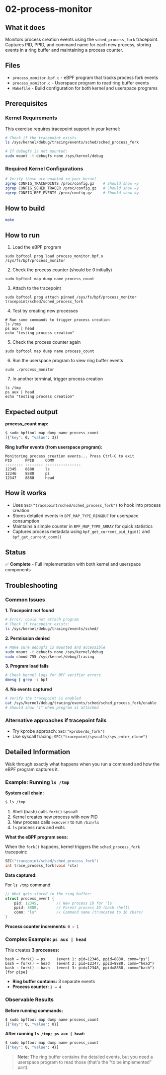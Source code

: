 # 02-process-monitor

## What it does
Monitors process creation events using the `sched_process_fork` tracepoint. Captures PID, PPID, and command name for each new process, storing events in a ring buffer and maintaining a process counter.

## Files
- `process_monitor.bpf.c` - eBPF program that tracks process fork events
- `process_monitor.c` - Userspace program to read ring buffer events
- `Makefile` - Build configuration for both kernel and userspace programs

## Prerequisites

### Kernel Requirements
This exercise requires tracepoint support in your kernel:
```bash
# Check if the tracepoint exists
ls /sys/kernel/debug/tracing/events/sched/sched_process_fork

# If debugfs is not mounted:
sudo mount -t debugfs none /sys/kernel/debug
```

### Required Kernel Configurations
```bash
# Verify these are enabled in your kernel
zgrep CONFIG_TRACEPOINTS /proc/config.gz    # Should show =y
zgrep CONFIG_SCHED_TRACER /proc/config.gz   # Should show =y
zgrep CONFIG_BPF_EVENTS /proc/config.gz     # Should show =y
```

## How to build
```bash
make
```

## How to run

1. Load the eBPF program
```shell
sudo bpftool prog load process_monitor.bpf.o /sys/fs/bpf/process_monitor
```

2. Check the process counter (should be 0 initially)
```shell
sudo bpftool map dump name process_count
```

3. Attach to the tracepoint
```shell
sudo bpftool prog attach pinned /sys/fs/bpf/process_monitor tracepoint/sched/sched_process_fork
```

4. Test by creating new processes
```shell
# Run some commands to trigger process creation
ls /tmp
ps aux | head
echo "testing process creation"
```

5. Check the process counter again
```shell
sudo bpftool map dump name process_count
```

6. Run the userspace program to view ring buffer events
```shell
sudo ./process_monitor
```

7. In another terminal, trigger process creation
```shell
ls /tmp
ps aux | head
echo "testing process creation"
```

## Expected output

**process_count map:**
```bash
$ sudo bpftool map dump name process_count
[{"key": 0, "value": 3}]
```

**Ring buffer events (from userspace program):**
```
Monitoring process creation events... Press Ctrl-C to exit
PID      PPID     COMM
-------- -------- ----------------
12345    8888     ls
12346    8888     ps
12347    8888     head
```

## How it works
- Uses `SEC("tracepoint/sched/sched_process_fork")` to hook into process creation
- Stores detailed events in `BPF_MAP_TYPE_RINGBUF` for userspace consumption
- Maintains a simple counter in `BPF_MAP_TYPE_ARRAY` for quick statistics
- Captures process metadata using `bpf_get_current_pid_tgid()` and `bpf_get_current_comm()`

## Status
✅ **Complete** - Full implementation with both kernel and userspace components

## Troubleshooting

### Common Issues

**1. Tracepoint not found**
```bash
# Error: could not attach program
# Check if tracepoint exists:
ls /sys/kernel/debug/tracing/events/sched/
```

**2. Permission denied**
```bash
# Make sure debugfs is mounted and accessible
sudo mount -t debugfs none /sys/kernel/debug
sudo chmod 755 /sys/kernel/debug/tracing
```

**3. Program load fails**
```bash
# Check kernel logs for BPF verifier errors
dmesg | grep -i bpf
```

**4. No events captured**
```bash
# Verify the tracepoint is enabled
cat /sys/kernel/debug/tracing/events/sched/sched_process_fork/enable
# Should show "1" when program is attached
```

### Alternative approaches if tracepoint fails
- Try kprobe approach: `SEC("kprobe/do_fork")`
- Use syscall tracing: `SEC("tracepoint/syscalls/sys_enter_clone")`

## Detailed Information
Walk through exactly what happens when you run a command and how the eBPF program captures it.

### Example: Running `ls /tmp`

**System call chain:**
```bash
$ ls /tmp
```
1. Shell (bash) calls `fork()` syscall
2. Kernel creates new process with new PID
3. New process calls `execve()` to run `/bin/ls`
4. `ls` process runs and exits

**What the eBPF program sees:**

When the `fork()` happens, kernel triggers the `sched_process_fork` tracepoint:
```c
SEC("tracepoint/sched/sched_process_fork")
int trace_process_fork(void *ctx)
```

**Data captured:**

For `ls /tmp` command:
```c
// What gets stored in the ring buffer:
struct process_event {
    pid: 12345,        // New process ID for 'ls'
    ppid: 8888,        // Parent process ID (bash shell)
    comm: "ls"         // Command name (truncated to 16 chars)
}
```

**Process counter increments:** `0 → 1`

### Complex Example: `ps aux | head`

This creates **3 processes:**

```
bash → fork() → ps     (event 1: pid=12346, ppid=8888, comm="ps")
bash → fork() → head   (event 2: pid=12347, ppid=8888, comm="head")
bash → fork() → bash   (event 3: pid=12348, ppid=8888, comm="bash") [for pipe]
```

- **Ring buffer contains:** 3 separate events
- **Process counter:** `1 → 4`

### Observable Results

**Before running commands:**
```bash
$ sudo bpftool map dump name process_count
[{"key": 0, "value": 0}]
```

**After running `ls /tmp; ps aux | head`:**
```bash
$ sudo bpftool map dump name process_count
[{"key": 0, "value": 4}]
```

> **Note**: The ring buffer contains the detailed events, but you need a userspace program to read those (that's the "to be implemented" part).
